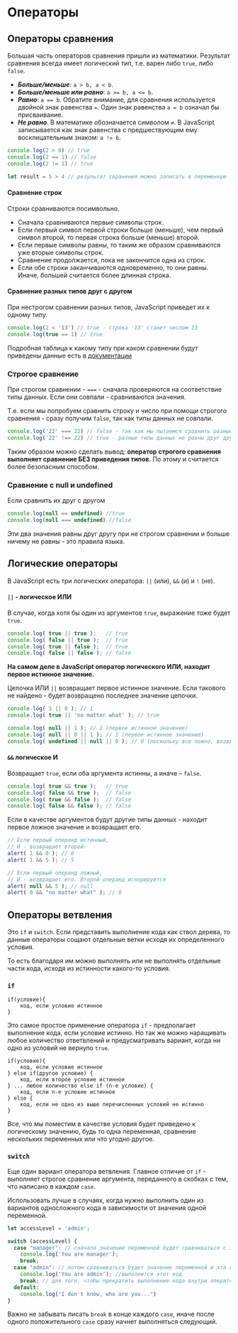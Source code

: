 # Операторы

## Операторы сравнения
Большая часть операторов сравнения пришли из математики. Результат сравнения всегда имеет логический тип, т.е. варен либо `true`, либо `false`.

* **_Больше/меньше_**: `a > b, a < b`.
* **_Больше/меньше или равно_**: `a >= b, a <= b`.
* **_Равно_**: `a == b`. Обратите внимание, для сравнения используется двойной знак равенства `=`. Один знак равенства `a = b` означал бы присваивание.
* **_Не равно_**. В математике обозначается символом `≠`. В JavaScript записывается как знак равенства с предшествующим ему восклицательным знаком: `a != b`.

```js
console.log(2 > 0) // true
console.log(2 == 1) // false
console.log(2 != 1) // true

let result = 5 > 4 // результат свранения можно записать в переменную 
```

#### Сравнение строк
Строки сравниваются посимвольно. 
* Сначала сравниваются первые символы строк.
* Если первый символ первой строки больше (меньше), чем первый символ второй, то первая строка больше (меньше) второй.
* Если первые символы равны, то таким же образом сравниваются уже вторые символы строк.
* Сравнение продолжается, пока не закончится одна из строк.
* Если обе строки заканчиваются одновременно, то они равны. Иначе, большей считается более длинная строка.

#### Сравнение разных типов друг с другом
При нестрогом сравнении разных типов, JavaScript приведет их к одному типу.

```js
console.log(2 < '13') // true - строка '13' станет числом 13
console.log(true == 1) // true 
```

Подробная таблица к какому типу при каком сравнении будут приведены данные есть в [документации](https://developer.mozilla.org/ru/docs/Web/JavaScript/Equality_comparisons_and_sameness)

### Строгое сравнение
При строгом сравнении - `===` - сначала проверяются на соответствие типы данных. Если они совпали - сравниваются значения.

Т.е. если мы попробуем сравнить строку и число при помощи строгого сравнения - сразу получим `false`, так как типы данных не совпали.

```js
console.log('22' === 22) // false - так как мы пытаемся сравнить разные типы данных 
console.log('22' !== 22) // true - разные типы данных не равны друг другу
```

Таким образом можно сделать вывод: **оператор строгого сравнения выполняет сравнение БЕЗ приведения типов**. По этому и считается более безопасным способом.

### Сравнение с null и undefined
Если сравнить их друг с другом

```js
console.log(null == undefined) //true 
console.log(null === undefined) //false
```

Эти два значения равны друг другу при не строгом сравнении и больше ничему не равны - это правила языка.

## Логические операторы
В JavaScript есть три логических оператора: `||` (или), `&&` (и) и `!` (не).

#### **`||` - логическое ИЛИ**
В случае, когда хотя бы один из аргументов `true`, выражение тоже будет `true`.

```js
console.log( true || true );   // true
console.log( false || true );  // true
console.log( true || false );  // true
console.log( false || false ); // false
```

**На самом деле в JavaScript оператор логического ИЛИ, находит первое истинное значение.**

Цепочка ИЛИ `||` возвращает первое истинное значение. Если такового не найдено - будет возвращено последнее значение цепочки.

```js
console.log( 1 || 0 ); // 1
console.log( true || 'no matter what' ); // true

console.log( null || 1 ); // 1 (первое истинное значение)
console.log( null || 0 || 1 ); // 1 (первое истинное значение)
console.log( undefined || null || 0 ); // 0 (поскольку все ложно, возвращается последнее значение)
```

#### **`&&` логическое И**
Возвращает `true`, если оба аргумента истинны, а иначе – `false`. 

```js
console.log( true && true );   // true
console.log( false && true );  // false
console.log( true && false );  // false
console.log( false && false ); // false
```

Если в качестве аргументов будут другие типы данных - находит первое ложное значение и возвращает его.

```js
// Если первый операнд истинный,
// И - возвращает второй:
alert( 1 && 0 ); // 0
alert( 1 && 5 ); // 5

// Если первый операнд ложный,
// И - возвращает его. Второй операнд игнорируется
alert( null && 5 ); // null
alert( 0 && "no matter what" ); // 0
```

## Операторы ветвления
Это `if` и `switch`. Если представить выполнение кода как ствол дерева, то данные операторы сощают отдельные ветки исходя их определенного условия.

То есть благодаря им можно выполнять или не выполнять отдельные части кода, исходя из истинности какого-то условия.

### `if`
```
if(условие){
    код, если условие истинное
} 
```
Это самое простое применение оператора `if` - предполагает выполнение кода, если условие истинно. Но так же можно наращивать любое количество ответвлений и предусматривать вариант, когда ни одно из условий не вернуло `true`.

```
if(условие){
    код, если условие истинное
} else if(другое условие) {
    код, если второе условие истинное
} ... любое количество else if (n-е условие) {
    код, если n-е условие истинное
} else {
    код, если не одно из выше перечисленных условий не истинно
}
```

Все, что мы поместим в качестве условия будет приведено к логическому значению, будь то одна переменная, сравнение нескольких переменных или что угодно другое.

### `switch`
Еще один вариант оператора ветвления. Главное отличие от `if` - выполняет строгое сравнение аргумента, переданного в скобках с тем, что написано в каждом `case`.

Использовать лучше в случаях, когда нужно выполнить один из вариантов односложного кода в зависимости от значения одной переменной.

```js
let accessLevel = 'admin';

switch (accessLevel) {
  case "manager": // сначала значение переменной будет сравниваться с этой строокой - вернется false
    console.log('You are manager');
    break;
  case "admin": // потом сравниваться будет значение переменной и эта строка - вернется true
    console.log('You are admin'); //выполнится этот код
    break; // для того, чтобы прекратить выполнение кода внутри оператора, в конце case 
  default:
    console.log("I don't know, who are you...")
}
```

Важно не забывать писать `break` в конце каждого `case`, иначе после одного положительного `case` сразу начнет выполняться следующий.